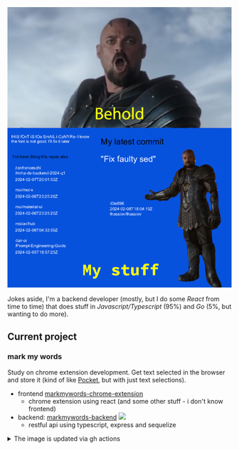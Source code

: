 ![behold my stuff](./behold-no-bg-latest.png)

Jokes aside, I'm a backend developer (mostly, but I do some *React* from time to time) that does stuff in *Javascript/Typescript* (95%) and *Go* (5%, but wanting to do more).

## Current project

### mark my words
Study on chrome extension development.
Get text selected in the browser and store it (kind of like [Pocket](https://getpocket.com), but with just text selections).

- frontend [markmywords-chrome-extension](https://github.com/thassiov/markmywords-chrome-extension)
    - chrome extension using react (and some other stuff - i don't know frontend)
- backend: [markmywords-backend](https://github.com/thassiov/markmywords-backend) ![](https://github.com/thassiov/markmywords-backend/actions/workflows/test.yaml/badge.svg)
    - restful api using typescript, express and sequelize

<details>
  <summary>The image is updated via gh actions</summary>
  
  The idea behind it is:
  - call GitHub's REST API (using [@octokit/rest](https://octokit.github.io/rest.js/v20)) for the latests public acitivity in my account
  - filter the latest commit (message, sha, date, repo)
  - filter the 5 latest starred/watched repos (repo, date)
  - edit the [base image](./behold-no-bg.png) using [Jimp](https://github.com/jimp-dev/jimp) to place the text in the _correct_ spot
  - save a new copy of that image, making it overwrite [behold-no-bg-latest.png](./behold-no-bg-latest.png)
  - commit the changes via [this little action](.github/workflows/readme.yml)

  It runs every 10 minutes [or so](https://docs.github.com/en/actions/using-workflows/events-that-trigger-workflows#schedule) and when something changes compared to the last data fetch (in this case, the generated image is diff'ed, so there is that), we commit this changes and the new image is published.

  [The code that does it.](./src/index.ts)

Last updated at: Thu Feb  8 18:04:50 UTC 2024
![readme](https://github.com/thassiov/thassiov/actions/workflows/readme.yml/badge.svg)
</details>

